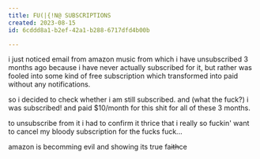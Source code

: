 ```yaml
---
title: FU(|{!N@ SUBSCRIPTIONS
created: 2023-08-15
id: 6cddd8a1-b2ef-42a1-b288-6717dfd4b00b

---
```


i just noticed email from amazon music from which i have unsubscribed 3 months ago because i have never actually subscribed for it, but rather was fooled into some kind of free subscription which transformed into paid without any notifications.

so i decided to check whether i am still subscribed. and (what the fuck?) i was subscribed! and paid $10/month for this shit for all of these 3 months.

to unsubscribe from it i had to confirm it thrice that i really so fuckin' want to cancel my bloody subscription for the fucks fuck...

amazon is becomming evil and showing its true fa<s>ith</s>ce

